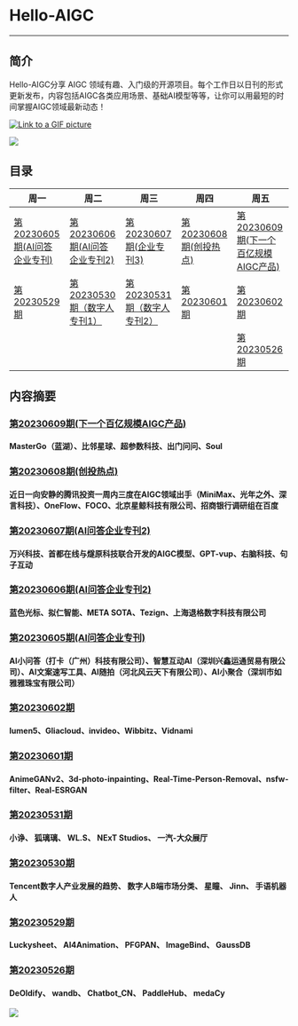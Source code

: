 # Hello-AIGC

-----------------------------------------


## 简介
Hello-AIGC分享 AIGC 领域有趣、入门级的开源项目。每个工作日以日刊的形式更新发布，内容包括AIGC各类应用场景、基础AI模型等等，让你可以用最短的时间掌握AIGC领域最新动态！


[![Link to a GIF picture](source/index1.gif)]()



<p>
  <img src="https://foruda.gitee.com/images/1685413615304788816/81f3a841_6522093.png"/>
</p>



## 目录
| 周一 | 周二 | 周三 | 周四 | 周五 |
| ------- | ----- | ------------ | ------ | --------- |
| [第20230605期(AI问答企业专刊)](content/HelloAIGC-20230605.md) | [第20230606期(AI问答企业专刊2)](content/HelloAIGC-20230606.md) | [第20230607期(企业专刊3)](content/HelloAIGC-20230607.md) | [第20230608期(创投热点)](content/HelloAIGC-20230608.md) | [第20230609期(下一个百亿规模AIGC产品)](content/HelloAIGC-20230609.md) |
| [第20230529期](content/HelloAIGC-20230529.md) | [第20230530期（数字人专刊1）](content/HelloAIGC-20230530.md) | [第20230531期（数字人专刊2）](content/HelloAIGC-20230531.md) | [第20230601期](content/HelloAIGC-20230601.md) | [第20230602期](content/HelloAIGC-20230602.md) |
| |  |  |  |  [第20230526期](content/HelloAIGC-20230526.md) |

## 内容摘要

### [第20230609期(下一个百亿规模AIGC产品)](content/HelloAIGC-20230609.md)
#### MasterGo（蓝湖）、比邻星球、超参数科技、出门问问、Soul

### [第20230608期(创投热点)](content/HelloAIGC-20230608.md)
#### 近日一向安静的腾讯投资一周内三度在AIGC领域出手（MiniMax、光年之外、深言科技）、OneFlow、FOCO、北京星鲸科技有限公司、招商银行调研组在百度

### [第20230607期(AI问答企业专刊2)](content/HelloAIGC-20230606.md)
#### 万兴科技、首都在线与燧原科技联合开发的AIGC模型、GPT-vup、右脑科技、句子互动

### [第20230606期(AI问答企业专刊2)](content/HelloAIGC-20230606.md)
#### 蓝色光标、拟仁智能、META SOTA、Tezign、上海退格数字科技有限公司

### [第20230605期(AI问答企业专刊)](content/HelloAIGC-20230605.md)
#### AI小问答（打卡（广州）科技有限公司）、智慧互动AI（深圳兴鑫运通贸易有限公司）、AI文案速写工具、AI随拍（河北风云天下有限公司）、AI小聚合（深圳市如雅雅珠宝有限公司）

### [第20230602期](content/HelloAIGC-20230602.md)
#### lumen5、Gliacloud、invideo、Wibbitz、Vidnami

### [第20230601期](content/HelloAIGC-20230601.md)
#### AnimeGANv2、3d-photo-inpainting、Real-Time-Person-Removal、nsfw-filter、Real-ESRGAN

### [第20230531期](content/HelloAIGC-20230531.md)
#### 小诤、 狐璃璃、 WL.S、 NExT Studios、 一汽-大众展厅

### [第20230530期](content/HelloAIGC-20230530.md)
#### Tencent数字人产业发展的趋势、 数字人B端市场分类、 星瞳、 Jinn、 手语机器人

### [第20230529期](content/HelloAIGC-20230529.md)
#### Luckysheet、 AI4Animation、 PFGPAN、 ImageBind、 GaussDB

### [第20230526期](content/HelloAIGC-20230526.md)
#### DeOldify、 wandb、 Chatbot_CN、 PaddleHub、 medaCy

<p>
  <img src="https://foruda.gitee.com/images/1685410349936737076/524ad704_6522093.png"/>
</p>

